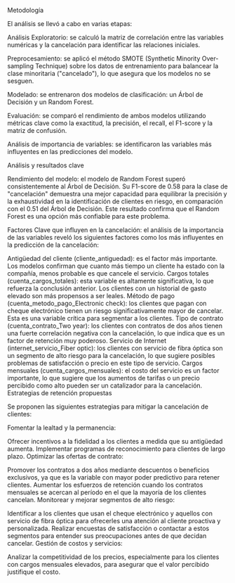 Metodología

El análisis se llevó a cabo en varias etapas:

Análisis Exploratorio: se calculó la matriz de correlación entre las variables numéricas y la cancelación para identificar las relaciones iniciales.

Preprocesamiento: se aplicó el método SMOTE (Synthetic Minority Over-sampling Technique) sobre los datos de entrenamiento para balancear la clase minoritaria ("cancelado"), lo que asegura que los modelos no se sesguen.

Modelado: se entrenaron dos modelos de clasificación: un Árbol de Decisión y un Random Forest.

Evaluación: se comparó el rendimiento de ambos modelos utilizando métricas clave como la exactitud, la precisión, el recall, el F1-score y la matriz de confusión.

Análisis de importancia de variables: se identificaron las variables más influyentes en las predicciones del modelo.

Análisis y resultados clave

Rendimiento del modelo: el modelo de Random Forest superó consistentemente al Árbol de Decisión. Su F1-score de 0.58 para la clase de "cancelación" demuestra una mejor capacidad para equilibrar la precisión y la exhaustividad en la identificación de clientes en riesgo, en comparación con el 0.51 del Árbol de Decisión. Este resultado confirma que el Random Forest es una opción más confiable para este problema.

Factores Clave que influyen en la cancelación: el análisis de la importancia de las variables reveló los siguientes factores como los más influyentes en la predicción de la cancelación:

Antigüedad del cliente (cliente_antiguedad): es el factor más importante. Los modelos confirman que cuanto más tiempo un cliente ha estado con la compañía, menos probable es que cancele el servicio.
Cargos totales (cuenta_cargos_totales): esta variable es altamente significativa, lo que refuerza la conclusión anterior. Los clientes con un historial de gasto elevado son más propensos a ser leales.
Método de pago (cuenta_metodo_pago_Electronic check): los clientes que pagan con cheque electrónico tienen un riesgo significativamente mayor de cancelar. Esta es una variable crítica para segmentar a los clientes.
Tipo de contrato (cuenta_contrato_Two year): los clientes con contratos de dos años tienen una fuerte correlación negativa con la cancelación, lo que indica que es un factor de retención muy poderoso.
Servicio de Internet (internet_servicio_Fiber optic): los clientes con servicio de fibra óptica son un segmento de alto riesgo para la cancelación, lo que sugiere posibles problemas de satisfacción o precio en este tipo de servicio.
Cargos mensuales (cuenta_cargos_mensuales): el costo del servicio es un factor importante, lo que sugiere que los aumentos de tarifas o un precio percibido como alto pueden ser un catalizador para la cancelación.
Estrategias de retención propuestas

Se proponen las siguientes estrategias para mitigar la cancelación de clientes:

Fomentar la lealtad y la permanencia:

Ofrecer incentivos a la fidelidad a los clientes a medida que su antigüedad aumenta.
Implementar programas de reconocimiento para clientes de largo plazo.
Optimizar las ofertas de contrato:

Promover los contratos a dos años mediante descuentos o beneficios exclusivos, ya que es la variable con mayor poder predictivo para retener clientes.
Aumentar los esfuerzos de retención cuando los contratos mensuales se acercan al período en el que la mayoría de los clientes cancelan.
Monitorear y mejorar segmentos de alto riesgo:

Identificar a los clientes que usan el cheque electrónico y aquellos con servicio de fibra óptica para ofrecerles una atención al cliente proactiva y personalizada.
Realizar encuestas de satisfacción o contactar a estos segmentos para entender sus preocupaciones antes de que decidan cancelar.
Gestión de costos y servicios:

Analizar la competitividad de los precios, especialmente para los clientes con cargos mensuales elevados, para asegurar que el valor percibido justifique el costo.
